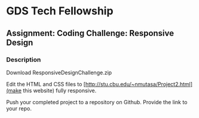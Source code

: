 # GDS Tech Fellowship

## Assignment: Coding Challenge: Responsive Design

### Description

Download ResponsiveDesignChallenge.zip 

Edit the HTML and CSS files to [http://stu.cbu.edu/~nmutasa/Project2.html](make this website) fully responsive. 

Push your completed project to a repository on Github. Provide the link to your repo.